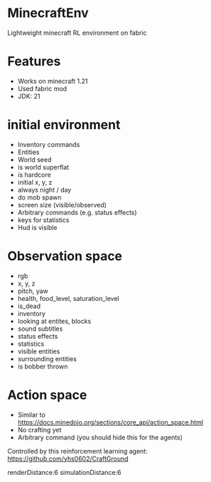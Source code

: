 # MinecraftEnv

Lightweight minecraft RL environment on fabric

# Features

- Works on minecraft 1.21
- Used fabric mod
- JDK: 21

# initial environment
- Inventory commands
- Entities
- World seed
- is world superflat
- is hardcore
- initial x, y, z
- always night / day
- do mob spawn
- screen size (visible/observed)
- Arbitrary commands (e.g. status effects)
- keys for statistics
- Hud is visible

# Observation space

- rgb
- x, y, z
- pitch, yaw
- health, food_level, saturation_level
- is_dead
- inventory
- looking at entites, blocks
- sound subtitles
- status effects
- statistics
- visible entities
- surrounding entities
- is bobber thrown

# Action space

- Similar to https://docs.minedojo.org/sections/core_api/action_space.html
- No crafting yet
- Arbitrary command (you should hide this for the agents)

Controlled by this reinforcement learning agent: https://github.com/yhs0602/CraftGround

renderDistance:6
simulationDistance:6
